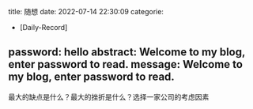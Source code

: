 title: 随想
date: 2022-07-14 22:30:09
categorie:
- [Daily-Record]

password: hello
abstract: Welcome to my blog, enter password to read.
message: Welcome to my blog, enter password to read.
---
最大的缺点是什么？最大的挫折是什么？选择一家公司的考虑因素















